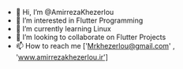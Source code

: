 - 👋 Hi, I’m @AmirrezaKhezerlou
- 👀 I’m interested in Flutter Programming
- 🌱 I’m currently learning Linux
- 💞️ I’m looking to collaborate on Flutter Projects
- 📫 How to reach me ['Mrkhezerlou@gmail.com' , 'www.amirrezakhezerlou.ir']

<!---
AmirrezaKhezerlou/AmirrezaKhezerlou is a ✨ special ✨ repository because its `README.md` (this file) appears on your GitHub profile.
You can click the Preview link to take a look at your changes.
--->
